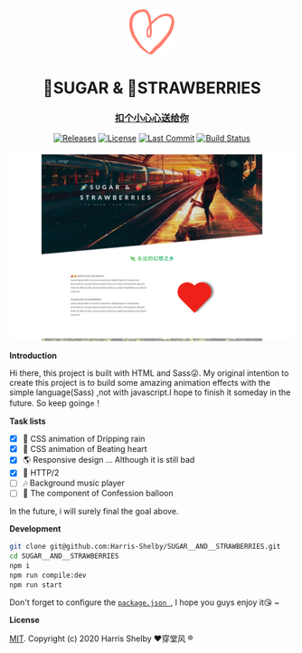 <div align="center">
  <a href="https://qsomula.top">
    <img src="public/img/heart.svg"  width="80px" height="80px">
  </a>
  <h1 align="center">
    🍬SUGAR & 🍓STRAWBERRIES
  </h1>
  <h3 align="center">
    <a href="https://qsomula.top">扣个小心心送给你</a>
  </h3>

[![Releases](https://img.shields.io/github/release/Harris-Shelby/SUGAR__AND__STRAWBERRIES.svg)](https://github.com/Harris-Shelby/SUGAR__STRAWBERRIES-SUGAR__AND__STRAWBERRIES/releases)  [![License](https://img.shields.io/github/license/Harris-Shelby/SUGAR__AND__STRAWBERRIES.svg)](https://github.com/Harris-Shelby/SUGAR__STRAWBERRIES-SUGAR__AND__STRAWBERRIES/blob/master/LICENSE)  [![Last Commit](https://img.shields.io/github/last-commit/Harris-Shelby/SUGAR__AND__STRAWBERRIES.svg)](https://github.com/Harris-Shelby/SUGAR__STRAWBERRIES-SUGAR__AND__STRAWBERRIES/commits)  [![Build Status](https://drone.qsomula.top/api/badges/SUGAR__STRAWBERRIES/SUGAR__AND__STRAWBERRIES/status.svg)](https://drone.qsomula.top/SUGAR__STRAWBERRIES/SUGAR__AND__STRAWBERRIES)

![preview](public/img/preview1.png)

</div>

**Introduction**
  
Hi there, this project is built with HTML and Sass😜. My original intention to create this project is to build some amazing animation effects with the simple language(Sass) ,not with javascript.I hope to finish it someday in the future. So keep going✊！

**Task lists**

- [X] 🌈 CSS animation of Dripping rain
- [X] 💓 CSS animation of Beating heart
- [X] 🌎 Responsive design ... Although it is still bad
- [X] 🌱 HTTP/2
- [ ] 🎶 Background music player
- [ ] 🎈 The component of Confession balloon 

In the future, i will surely final the goal above.

**Development**

```bash
git clone git@github.com:Harris-Shelby/SUGAR__AND__STRAWBERRIES.git
cd SUGAR__AND__STRAWBERRIES
npm i
npm run compile:dev
npm run start
```
Don't forget to configure the [```package.json ```](https://github.com/Harris-Shelby/SUGAR__AND__STRAWBERRIES/blob/master/package.json),
I hope you guys enjoy it😘 ~

**License**

[MIT](https://github.com/Harris-Shelby/SUGAR__AND__STRAWBERRIES/blob/master/LICENSE). Copyright (c) 2020 Harris Shelby &hearts;穿堂风 &reg;